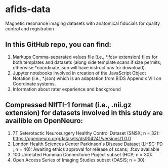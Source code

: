 # afids-data 
Magnetic resonance imaging datasets with anatomical fiducials for quality control and registration

## In this GitHub repo, you can find: 

1) Markups Comma-separated values file (i.e., *.fcsv extension) files for both templates and datasets (along side template scans if size permits; otherwise *coordinate.json will have instructions for download). 
2) Jupyter notebooks involved in creation of the JavaScript Object Notation (i.e., *.json) which is an adaptation from BIDS Appendix VIII on Coordinate systems.  
3) Information about rater experience and background 

## Compressed NIfTI-1 format (i.e., .nii.gz extension) for datasets involved in this study are availible on OpenNeuro: 

1) 7T Seterotactic Neurosurgery Healthy Control Dataset (SNSX; n = 32): https://openneuro.org/datasets/ds004241/versions/1.0.0
2) London Health Sciences Center Parkinson's Disease Dataset (LHSC-PD ; n = 40): Awaiting ethics approval for release of scans; .fcsv available    
3) 100 Unrelated Humman Connectome Project subset (HCP; n = 30): 
4) Open Access Series of Imaging Studies subset (OASIS; n = 30):
